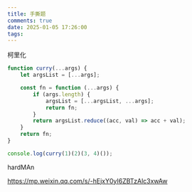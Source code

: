 ```yaml
---
title: 手撕题
comments: true
date: 2025-01-05 17:26:00
tags:
---
```



柯里化

```js
function curry(...args) {
    let argsList = [...args];

    const fn = function (...args) {
        if (args.length) {
            argsList = [...argsList, ...args];
            return fn;
        }
        return argsList.reduce((acc, val) => acc + val);
    }
    return fn;
}

console.log(curry(1)(2)(3, 4)());
```

hardMAn

https://mp.weixin.qq.com/s/-hEjxY0yI6ZBTzAlc3xwAw